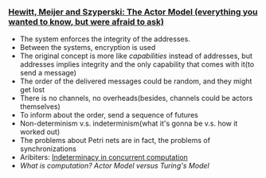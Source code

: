 ### [Hewitt, Meijer and Szyperski: The Actor Model (everything you wanted to know, but were afraid to ask)](https://channel9.msdn.com/Shows/Going+Deep/Hewitt-Meijer-and-Szyperski-The-Actor-Model-everything-you-wanted-to-know-but-were-afraid-to-ask)

* The system enforces the integrity of the addresses.
* Between the systems, encryption is used
* The original concept is more like *capabilities* instead of addresses, but addresses implies integrity and the only capability that comes with it(to send a message)
* The order of the delivered messages could be random, and they might get lost
* There is no channels, no overheads(besides, channels could be actors themselves)
* To inform about the order, send a sequence of futures
* Non-determinism v.s. indeterminism(what it's gonna be v.s. how it worked out)
* The problems about Petri nets are in fact, the problems of synchronizations
* Aribiters: [Indeterminacy in concurrent computation](https://en.wikipedia.org/wiki/Indeterminacy_in_concurrent_computation)
* *What is computation? Actor Model versus Turing's Model*
